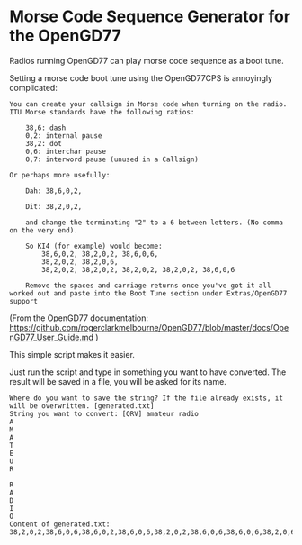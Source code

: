 # Morse Code Sequence Generator for the OpenGD77

Radios running OpenGD77 can play morse code sequence as a boot tune.

Setting a morse code boot tune using the OpenGD77CPS is annoyingly complicated:

```
You can create your callsign in Morse code when turning on the radio. ITU Morse standards have the following ratios:

    38,6: dash
    0,2: internal pause
    38,2: dot
    0,6: interchar pause
    0,7: interword pause (unused in a Callsign)

Or perhaps more usefully:

    Dah: 38,6,0,2,

    Dit: 38,2,0,2,

    and change the terminating "2" to a 6 between letters. (No comma on the very end).

    So KI4 (for example) would become:
        38,6,0,2, 38,2,0,2, 38,6,0,6,
        38,2,0,2, 38,2,0,6,
        38,2,0,2, 38,2,0,2, 38,2,0,2, 38,2,0,2, 38,6,0,6

    Remove the spaces and carriage returns once you've got it all worked out and paste into the Boot Tune section under Extras/OpenGD77 support
```

(From the OpenGD77 documentation: https://github.com/rogerclarkmelbourne/OpenGD77/blob/master/docs/OpenGD77_User_Guide.md )



This simple script makes it easier.

Just run the script and type in something you want to have converted. The result will be saved in a file, you will be asked for its name.

```
Where do you want to save the string? If the file already exists, it will be overwritten. [generated.txt] 
String you want to convert: [QRV] amateur radio
A
M
A
T
E
U
R

R
A
D
I
O
Content of generated.txt:
38,2,0,2,38,6,0,6,38,6,0,2,38,6,0,6,38,2,0,2,38,6,0,6,38,6,0,6,38,2,0,6,38,2,0,2,38,2,0,2,38,6,0,6,38,2,0,2,38,6,0,2,38,2,0,6,38,2,0,2,38,6,0,2,38,2,0,6,38,2,0,2,38,6,0,6,38,6,0,2,38,2,0,2,38,2,0,6,38,2,0,2,38,2,0,6,38,6,0,2,38,6,0,2,38,6,0,6
```
